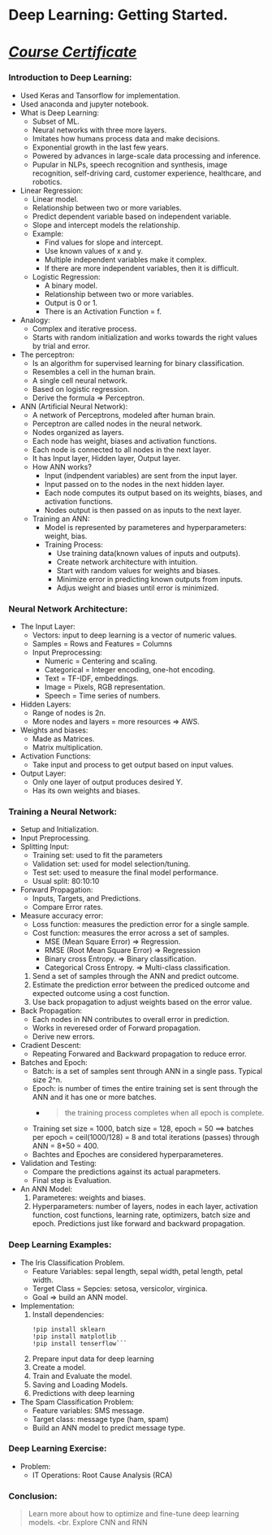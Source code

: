 # Deep Learning: Getting Started.
# [*Course Certificate*](https://www.linkedin.com/learning/certificates/f6fb732520ece7c0acebd154d7650ca1210ea8104e77c401686219fba9f526ab)

### Introduction to Deep Learning:
- Used Keras and Tansorflow for implementation. 
- Used anaconda and jupyter notebook. 
- What is Deep Learning: 
    - Subset of ML.
    - Neural networks with three more layers.
    - Imitates how humans process data and make decisions.
    - Exponential growth in the last few years.
    - Powered by advances in large-scale data processing and inference.
    - Pupular in NLPs, speech recognition and synthesis, image recognition, self-driving card, customer experience, healthcare, and robotics.
- Linear Regression: 
    - Linear model.
    - Relationship between two or more variables.
    - Predict dependent variable based on independent variable.
    - Slope and intercept models the relationship.
    - Example: 
        - Find values for slope and intercept.
        - Use known values of x and y.
        - Multiple independent variables make it complex.
        - If there are more independent variables, then it is difficult. 
    - Logistic Regression: 
        - A binary model.
        - Relationship between two or more variables.
        - Output is 0 or 1. 
        - There is an Activation Function = f.
- Analogy: 
    - Complex and iterative process.
    - Starts with random initialization and works towards the right values by trial and error.
- The perceptron: 
    - Is an algorithm for supervised learning for binary classification.
    - Resembles a cell in the human brain.
    - A single cell neural network.
    - Based on logistic regression.
    - Derive the formula => Perceptron. 
- ANN (Artificial Neural Network): 
    - A network of Perceptrons, modeled after human brain.
    - Perceptron are called nodes in the neural network.
    - Nodes organized as layers.
    - Each node has weight, biases and activation functions.
    - Each node is connected to all nodes in the next layer.
    - It has Input layer, Hidden layer, Output layer. 
    - How ANN works?
        - Input (indpendent variables) are sent from the input layer.
        - Input passed on to the nodes in the next hidden layer.
        - Each node computes its output based on its weights, biases, and activation functions.
        - Nodes output is then passed on as inputs to the next layer.
    - Training an ANN: 
        - Model is represented by parameteres and hyperparameters: weight, bias. 
        - Training Process: 
            - Use training data(known values of inputs and outputs).
            - Create network architecture with intuition.
            - Start with random values for weights and biases.
            - Minimize error in predicting known outputs from inputs. 
            - Adjus weight and biases until error is minimized.
### Neural Network Architecture:
- The Input Layer: 
    - Vectors: input to deep learning is a vector of numeric values. 
    - Samples = Rows and Features = Columns
    - Input Preprocessing:
        - Numeric = Centering and scaling.
        - Categorical = Integer encoding, one-hot encoding.
        - Text = TF-IDF, embeddings.
        - Image = Pixels, RGB representation.
        - Speech = Time series of numbers. 
- Hidden Layers: 
    - Range of nodes is 2n.
    - More nodes and layers = more resources => AWS.
- Weights and biases: 
    - Made as Matrices.
    - Matrix multiplication. 
- Activation Functions: 
    - Take input and process to get output based on input values. 
- Output Layer: 
    - Only one layer of output produces desired Y. 
    - Has its own weights and biases.
### Training a Neural Network:
- Setup and Initialization. 
- Input Preprocessing. 
- Splitting Input:
    - Training set: used to fit the parameters
    - Validation set: used for model selection/tuning.
    - Test set: used to measure the final model performance.
    - Usual split: 80:10:10
- Forward Propagation: 
    - Inputs, Targets, and Predictions. 
    - Compare Error rates.
- Measure accuracy error: 
    - Loss function: measures the prediction error for a single sample.
    - Cost function: measures the error across  a set of samples.
        - MSE (Mean Square Error) => Regression.
        - RMSE (Root Mean Square Error) => Regression
        - Binary cross Entropy. => Binary classification.
        - Categorical Cross Entropy. => Multi-class classification.
    1. Send a set of samples through the ANN and predict outcome.
    2. Estimate the prediction error between the prediced outcome and expected outcome using a cost function. 
    3. Use back propagation to adjust weights based on the error value. 
- Back Propagation: 
    - Each nodes in NN contributes to overall error in prediction. 
    - Works in reveresed order of Forward propagation. 
    - Derive new errors. 
- Cradient Descent: 
    - Repeating Forwared and Backward propagation to reduce error. 
- Batches and Epoch:    
    - Batch: is a set of samples sent through ANN in a single pass. Typical size 2^n. 
    - Epoch: is number of times the entire training set is sent through the ANN and it has one or more batches. 
        - > the training process completes when all epoch is complete.
    - Training set size = 1000, batch size = 128, epoch = 50 ==> batches per epoch = ceil(1000/128) = 8 and total iterations (passes) through ANN = 8*50 = 400. 
    - Bachtes and Epoches are considered hyperparameteres.
- Validation and Testing: 
    - Compare the predictions against its actual parapmeters. 
    - Final step is Evaluation. 
- An ANN Model: 
    1. Parameteres: weights and biases. 
    2. Hyperparameters: number of layers, nodes in each layer, activation function, cost functions, learning rate, optimizers, batch size and epoch. 
        Predictions just like forward and backward propagation. 
### Deep Learning Examples:
- The Iris Classification Problem. 
    - Feature Variables: sepal length, sepal width, petal length, petal width.
    - Terget Class = Sepcies: setosa, versicolor, virginica. 
    - Goal => build an ANN model. 
- Implementation: 
    1. Install dependencies:
        ```!pip install pandas
       !pip install sklearn
       !pip install matplotlib
       !pip install tenserflow```
    2. Prepare input data for deep learning
    3. Create a model. 
    4. Train and Evaluate the model. 
    5. Saving and Loading Models.
    6. Predictions with deep learning
- The Spam Classification Problem: 
    - Feature variables: SMS message.
    - Target class: message type (ham, spam)
    - Build an ANN model to predict message type.
### Deep Learning Exercise:
- Problem: 
    - IT Operations: Root Cause Analysis (RCA)
### Conclusion: 
> Learn more about how to optimize and fine-tune deep learning models. <br.
> Explore CNN and RNN

